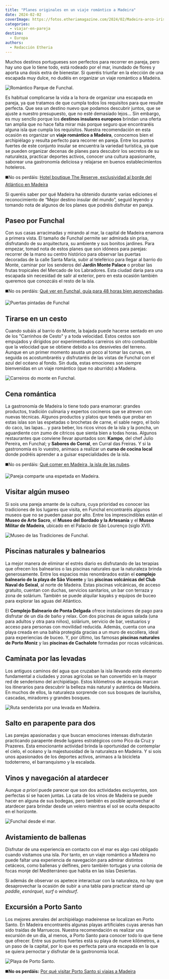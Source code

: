 ```yaml
---
title: "Planes originales en un viaje romántico a Madeira"
date: 2024-02-02
coverImage: https://fotos.etheriamagazine.com/2024/02/Madeira-arco-iris.jpg
categories: 
  - viajar-en-pareja
destino: 
  - Europa
authors: 
  - Redacción Etheria
---
```


Muchos destinos portugueses son perfectos para recorrer en pareja, pero hay uno que lo 
tiene todo, está rodeado por el mar, inundado de flores y aporta una dosis extra de 
bienestar. Si queréis triunfar en la elección de una escapada muy dulce, no dudéis en 
organizar un viaje romántico a Madeira. 

![Romántico Parque de Funchal.](https://fotos.etheriamagazine.com/2024/02/Funchal-parque-madeira.jpg "Romántico Jardín Monte Palace de Funchal. © Pepa García")

Es habitual complicarse la vida a la hora de organizar una escapada en pareja, ya que 
tratamos de que cumpla todos los requisitos para que resulte perfecta. Que sea un 
destino nuevo que podamos descubrir juntos, que se ajuste a nuestro presupuesto, que no 
esté demasiado lejos… Sin embargo, es muy sencllo porque los **destinos insulares 
europeos** brindan una oferta tan amplia que no hace falta mirar más porque seguro que 
encontraréis alguna isla que cumpla los requisitos. Nuestra recomendación en esta 
ocasión es organizar un **viaje romántico a Madeira**, conocemos bien el archipiélago y 
resulta perfecto para recorrer en pareja. Entre los puntos fuertes de este conjunto 
insular se encuentra la variedad turística, ya que se pueden organizar decenas de planes 
para descubrir los secretos de su naturaleza, practicar deportes activos, conocer una 
cultura apasionante, saborear una gastronomía deliciosa y relajarse en buenos 
establecimientos hoteleros. 

◼️No os perdáis: [Hotel boutique The Reserve, exclusividad al borde del Atlántico en 
Madeira](https://etheriamagazine.com/2023/10/28/the-reserve-hotel-boutique-madeira/) 

Si queréis saber por qué Madeira ha obtenido durante varias ediciones el reconocimiento 
de “Mejor destino insular del mundo”, seguid leyendo y tomando nota de algunos de los 
planes que podréis disfrutar en pareja. 

## Paseo por Funchal

Con sus casas arracimadas y mirando al mar, la capital de Madeira enamora a primera 
vista. El tamaño de Funchal permite ser admirada sin prisa, disfrutando de su 
arquitectura, su ambiente y sus bonitos jardines. Para empezar, tomad nota de estos 
planes que son idóneos para parejas: recorrer de la mano su centro histórico para 
observar las puertas decoradas de la calle Santa María, subir al teleférico para llegar 
al barrio do Monte, caminar por los senderos del **Jardín Monte Palace** o probar las 
frutas tropicales del Mercado de los Labradores. Esta ciudad daría para una escapada sin 
necesidad de salir al exterior, pero en esta ocasión también queremos que conozcáis el 
resto de la isla. 

◼️No os perdáis: [Qué ver en Funchal, guía para 48 horas bien 
aprovechadas](https://etheriamagazine.com/2022/08/08/que-ver-funchal/). 

![Puertas pintadas de Funchal](https://fotos.etheriamagazine.com/2024/02/Funchal-Puertas-pintadas.jpg "Puertas pintadas de Funchal. © Pepa García")

## Tirarse en un cesto

Cuando subáis al barrio do Monte, la bajada puede hacerse sentado en uno de los 
"Carrinhos de Cesto" y a toda velocidad. Estos cestos son empujados y dirigidos por 
experimentados carreiros sin otro combustible que la velocidad que se obtiene debido a 
los desniveles del terreno. Aunque en un primer momento asusta un poco al tomar las 
curvas, en seguida os acostumbraréis y disfrutaréis de las vistas de Funchal con el azul 
del océano al fondo. Sin duda, estas emociones son siempre bienvenidas en un viaje 
romántico (que no aburrido) a Madeira. 

![Carreiros do monte en Funchal.](https://fotos.etheriamagazine.com/2024/02/Funchal-carreiros-do-monte.jpg "Carreiros do monte en Funchal. © Pepa García")

## Cena romántica

La gastronomía de Madeira lo tiene todo para enamorar: grandes productos, tradición 
culinaria y expertos cocineros que se atreven con nuevas técnicas. Algunos productos y 
platos que tenéis que probar en estas islas son las espetadas o brochetas de carne, el 
sable negro, el bolo do caco, las lapas… y para beber, los ricos vinos de la isla y la 
poncha, un aguardiente con zumo de cítricos que sienta bien a todas horas. Algunos 
restaurantes que conviene llevar apuntados son: **Kampo**, del chef Julio Pereira, en 
Funchal; y **Sabores do Corral**, en Curral das Freiras. Y si la gastronomía es lo 
vuestro, animaos a realizar un **curso de cocina local** donde podréis aprender a a 
guisar especialidades de la isla. 

◼️No os perdáis: [Qué comer en Madeira, la isla de las 
nubes](https://etheriamagazine.com/2022/08/30/que-comer-en-madeira/). 

![Pareja comparte una espetada en Madeira.](https://fotos.etheriamagazine.com/2024/02/Madeira-romantica.jpg "Pareja comparte una espetada en Madeira. © Andre Carvalho")

## Visitar algún museo

Si sois una pareja amante de la cultura, cuya prioridad es conocer las tradiciones de 
los lugares que visita, en Funchal encontraréis algunos museos que no se pueden pasar 
por alto. Entre los imprescindibles están el **Museo de Arte Sacro**, el **Museo del 
Bordado y la Artesanía** y el **Museo Militar de Madeira**, ubicado en el Palacio de São 
Lourenço (siglo XVI). 

![Museo de las Tradiciones de Funchal.](https://fotos.etheriamagazine.com/2024/02/Funchal-museo.jpg "Museo de las Tradiciones de Funchal. © Pepa García")

## Piscinas naturales y balnearios

La mejor manera de eliminar el estrés diario es disfrutando de las terapias que ofrecen 
los balnearios o las piscinas naturales que la naturaleza brinda generosamente. Entre 
los espacios más renombrados están el **complejo balneario de la playa de São Vicente** 
y las **piscinas volcánicas del Club Naval do Seixal**, al norte de Madeira. Estas 
piscinas volcánicas, de acceso gratuito, cuentan con duchas, servicios sanitarios, un 
bar con terraza y zona de solárium. También se puede alquilar kayaks y equipos de buceo 
para explorar las aguas del Atlántico. 

El **Complejo Balneario de Ponta Delgada** ofrece instalaciones de pago para disfrutar 
de un día de baño y relax. Con dos piscinas de agua salada (una para adultos y otra para 
niños), solárium, servicio de bar, vestuarios y acceso para personas con movilidad 
reducida. Además, cuenta con una playa creada en una bahía protegida gracias a un muro 
de escollera, ideal para experiencias de buceo. Y, por último, las famosas **piscinas 
naturales de Porto Moniz** y las **piscinas de Cachalote** formadas por rocas 
volcánicas. 

## Caminata por las levadas

Los antiguos caminos del agua que cruzaban la isla llevando este elemento fundamental a 
ciudades y zonas agrícolas se han convertido en la mayor red de senderismo del 
archipiélago. Estos kilómetros de acequias marcan los itinerarios para descubrir la 
belleza más natural y auténtica de Madeira. En muchos de ellos, la naturaleza sorprende 
con sus bosques de laurisilva, cascadas, miradores y grandes bosques. 

![Ruta senderista por una levada en Madeira.](https://fotos.etheriamagazine.com/2024/02/Madeira-ruta-levada.jpg "Ruta senderista por una levada en Madeira. © Pepa García")

## Salto en parapente para dos

Las parejas apasionadas y que buscan emociones intensas disfrutarán practicando 
parapente desde lugares estratégicos como Pico da Cruz y Prazeres. Esta emocionante 
actividad brinda la oportunidad de contemplar el cielo, el océano y la majestuosidad de 
la naturaleza en Madeira. Y si sois unos apasionados de los deportes activos, animaos a 
la bicicleta todoterreno, el barranquismo y la escalada. 

## Vinos y navegación al atardecer

Aunque _a priori_ puede parecer que son dos actividades excluyentes, son perfectas si se 
hacen juntas. La cata de los vinos de Madeira se puede hacer en alguna de sus bodegas, 
pero también es posible aprovechar el atardecer para brindar desde un velero mientras el 
sol se oculta despacito en el horizonte. 

![Funchal desde el mar.](https://fotos.etheriamagazine.com/2024/02/Madeira-arco-iris.jpg "Funchal desde el mar. © Pepa García")

## Avistamiento de ballenas

Disfrutar de una experiencia en contacto con el mar es algo casi obligado cuando 
visitamos una isla. Por tanto, en un viaje romántico a Madeira no puede faltar una 
experiencia de navegación para admirar distintos cetáceos, como ballenas y delfines, 
pero también tortugas y una colonia de focas monje del Mediterráneo que habita en las 
islas Desiertas. 

Si además de observar os apetece interactuar con la naturaleza, no hay que desaprovechar 
la ocasión de subir a una tabla para practicar stand _up paddle_, _esnórquel_, _surf_ o 
_windsurf_. 

## Excursión a Porto Santo

Los mejores arenales del archipiélago madeirense se localizan en Porto Santo. En Madeira 
encontraréis algunas playas artificiales cuyas arenas han sido traídas de Marruecos. 
Nuestra recomendación es realizar una excursión de un día, al menos, a Porto Santo para 
conocer todo lo que tiene que ofrecer. Entre sus puntos fuertes está su playa de nueve 
kilómetros, a un paso de la capital, por lo que es perfecta para una escapada en la que 
se quiera pernoctar y disfrutar de la gastronomía local. 

![Playa de Porto Santo.](https://fotos.etheriamagazine.com/2024/02/Porto-Santo-playa-.jpg "Playa de Porto Santo. © Pepa García")

◼️**No os perdáis:** [Por qué visitar Porto Santo si viajas a 
Madeira](https://etheriamagazine.com/2019/02/05/que-ver-porto-santo-madeira/)
